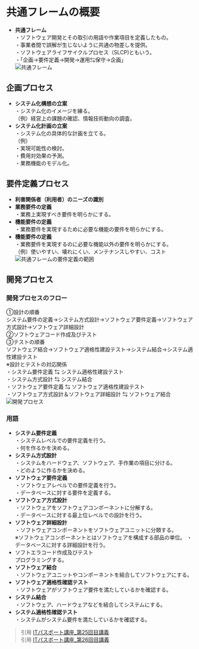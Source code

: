 # 共通フレームの概要    
* **共通フレーム**  
・ソフトウェア開発とその取引の用語や作業項目を定義したもの。    
・事業者間で誤解が生じないように共通の物差しを提供。    
・ソフトウェアライフサイクルプロセス（SLCP)ともいう。  
・「企画→要件定義→開発→運用⇆保守→企画」  
![共通フレーム](https://gyazo.com/f95ee7b951912ac752a1341bd2731afc)  

## 企画プロセス  
* **システム化構想の立案**  
・システム化のイメージを練る。  
（例）経営上の課題の確認、情報技術動向の調査。  
* **システム化計画の立案**  
・システム化の具体的な計画を立てる。  
（例）  
・実現可能性の検討。    
・費用対効果の予測。  
・業務機能のモデル化。  

## 要件定義プロセス  
* **利害関係者（利用者）のニーズの識別**  
* **業務要件の定義**  
・業務上実現すべき要件を明らかにする。  
* **機能要件の定義**  
・業務要件を実現するために必要な機能の要件を明らかにする。
*  **機能要件の定義**  
・業務要件を実現するのに必要な機能以外の要件を明らかにする。  
（例）使いやすい、壊れにくい、メンテナンスしやすい、コスト  
![共通フレームの要件定義の範囲](https://gyazo.com/4c15baabbd5c2340c70a1a5dd6ac84fe)  

## 開発プロセス  
### 開発プロセスのフロー  
①設計の順番  
システム要件の定義→システム方式設計→ソフトウェア要件定義→ソフトウェア方式設計→ソフトウェア詳細設計  
②ソフトウェアコード作成及びテスト  
③テストの順番  
ソフトウェア結合→ソフトウェア適格性建設テスト→システム結合→システム適性建設テスト  
※設計とテストの対応関係  
・システム要件定義 ⇆ システム適格性建設テスト  
・システム方式設計 ⇆ システム結合    
・ソフトウェア要件定義 ⇆ ソフトウェア適格性建設テスト  
・ソフトウェア方式設計＆ソフトウェア詳細設計 ⇆ ソフトウェア結合    
![開発プロセス](https://gyazo.com/c04fb41d976526c47021b7fc0c17fa7a)  
### 用語  
* **システム要件定義**  
・システムレベルでの要件定義を行う。  
・何を作るかを決める。  
* **システム方式設計**      
・システムをハードウェア、ソフトウェア、手作業の項目に分ける。    
・どのように作るかを決める。  
* **ソフトウェア要件定義**  
・ソフトウェアレベルでの要件定義を行う。  
・データベースに対する要件を定義する。  
* **ソフトウェア方式設計**  
・ソフトウェアをソフトウェアコンポーネントに分解する。  
・データベースに対する最上位レベルでの設計を行う。  
* **ソフトウェア詳細設計**  
・ソフトウェアコンポーネントをソフトウェアユニットに分類する。  
※ソフトウェアコンポーネントとはソフトウェアを構成する部品の単位。
・データベースに対する詳細設計を行う。
* ソフトエラコード作成及びテスト  
プログラミングする。  
* **ソフトウェア結合**  
・ソフトウェアユニットやコンポーネントを結合してソフトウェアにする。    
* **ソフトウェア適格性確認テスト**  
・ソフトウェアがソフトウェア要件を満たしているかを確認する。    
* **システム結合**  
・ソフトウェア、ハードウェアなどを結合してシステムにする。  
* **システム適格性確認テスト**  
・システムがシステム要件を満たしているかを確認する。  

> 引用 
[ITパスポート講座_第25回目講義](https://www.youtube.com/watch?v=raGOkM84rbE)  
> 引用 
[ITパスポート講座_第26回目講義](https://www.youtube.com/watch?v=mc5qcpdoMZY&t=263s)
